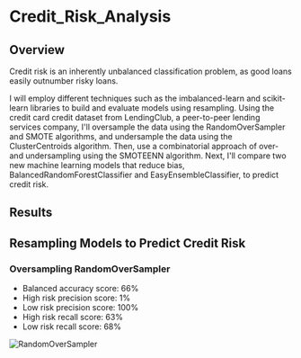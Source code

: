 # Credit_Risk_Analysis
 
## Overview
Credit risk is an inherently unbalanced classification problem, as good loans easily outnumber risky loans. 

I will employ different techniques such as the imbalanced-learn and scikit-learn libraries to build and evaluate models using resampling. Using the credit card credit dataset from LendingClub, a peer-to-peer lending services company, I'll oversample the data using the RandomOverSampler and SMOTE algorithms, and undersample the data using the ClusterCentroids algorithm. Then, use a combinatorial approach of over- and undersampling using the SMOTEENN algorithm. Next, I'll compare two new machine learning models that reduce bias, BalancedRandomForestClassifier and EasyEnsembleClassifier, to predict credit risk.

## Results

## Resampling Models to Predict Credit Risk

### Oversampling RandomOverSampler
- Balanced accuracy score: 66%
- High risk precision score: 1% 
- Low risk precision score: 100%
- High risk recall score: 63%
- Low risk recall score: 68%

![RandomOverSampler](https://user-images.githubusercontent.com/100816778/177925934-8f423078-4c89-4974-9b2c-4eb5f79d73ea.png)
